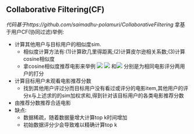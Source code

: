 ## Collaborative Filtering(CF)
*代码基于https://github.com/saimadhu-polamuri/CollaborativeFiltering*
拿基于用户CF(协同过滤)举例:
- 计算其他用户与目标用户的相似度sim.
  - 相似度计算方法有:(1)计算欧几里得距离;(2)计算皮尔逊相关系数;(3)计算cosine相似度
  - 拿cosine相似度推荐电影来举例  <img src="http://latex.codecogs.com/gif.latex?C%28x%2Cy%29%3D%5Cfrac%7B%5Csum%20x_i%20y_i%7D%7B%5Csqrt%7B%5Csum%7Bx_i%5E2%7D%7D%5Csqrt%7B%5Csum%7By_i%5E2%7D%7D%7D"/>   <img src="http://latex.codecogs.com/gif.latex?x_i"/>  和<img src="http://latex.codecogs.com/gif.latex?y_i"/> 分别是为相同电影评分两用户的打分
- 计算目标用户未观看电影推荐分数
  - 找到其他用户评过分而目标用户没有看过或评分的电影item,其他用户的评分x与上述求的的sim加权求和,得到针对该目标用户的各类电影推荐分数
- 由推荐分数推荐合适电影
- 缺点:
  - 数据稀疏，随着数据量增大计算top k时间增加
  - 初始数据评分少会导致难以精确计算top k